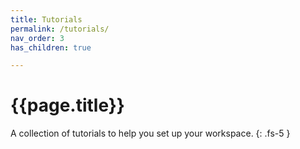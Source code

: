 ```yaml
---
title: Tutorials
permalink: /tutorials/
nav_order: 3
has_children: true

---
```


# {{page.title}}

A collection of tutorials to help you set up your workspace.
{: .fs-5 }